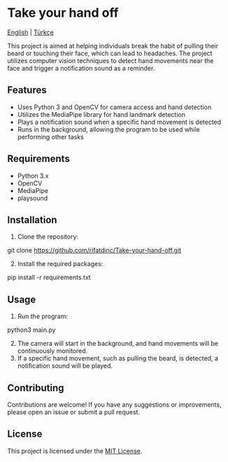 # Take your hand off
[English](README.md) | [Türkçe](README_TR.md)

This project is aimed at helping individuals break the habit of pulling their beard or touching their face, which can lead to headaches. The project utilizes computer vision techniques to detect hand movements near the face and trigger a notification sound as a reminder.

## Features

- Uses Python 3 and OpenCV for camera access and hand detection
- Utilizes the MediaPipe library for hand landmark detection
- Plays a notification sound when a specific hand movement is detected
- Runs in the background, allowing the program to be used while performing other tasks

## Requirements

- Python 3.x
- OpenCV
- MediaPipe
- playsound

## Installation

1. Clone the repository:

git clone https://github.com/rifatdinc/Take-your-hand-off.git

2. Install the required packages:

pip install -r requirements.txt

## Usage

1. Run the program:

python3 main.py

2. The camera will start in the background, and hand movements will be continuously monitored.
3. If a specific hand movement, such as pulling the beard, is detected, a notification sound will be played.

## Contributing

Contributions are welcome! If you have any suggestions or improvements, please open an issue or submit a pull request.

## License

This project is licensed under the [MIT License](LICENSE).
